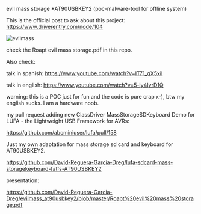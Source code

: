 evil mass storage *AT90USBKEY2 (poc-malware-tool for offline system)

This is the official post to ask about this project: https://www.driverentry.com/node/104

![evilmass](https://github.com/David-Reguera-Garcia-Dreg/evilmass_at90usbkey2/blob/master/evilmass.jpg)

check the Roapt evil mass storage.pdf in this repo.

Also check: 

talk in spanish: https://www.youtube.com/watch?v=IT71_qX5xiI

talk in english: https://www.youtube.com/watch?v=5-ly4IyrD1Q

warning: this is a POC just for fun and the code is pure crap x-), btw my english sucks. I am a hardware noob.

my pull request adding new ClassDriver MassStorageSDKeyboard Demo for LUFA - the Lightweight USB Framework for AVRs:

https://github.com/abcminiuser/lufa/pull/158

Just my own adaptation for mass storage sd card and keyboard for AT90USBKEY2.

https://github.com/David-Reguera-Garcia-Dreg/lufa-sdcard-mass-storagekeyboard-fatfs-AT90USBKEY2

presentation: 

https://github.com/David-Reguera-Garcia-Dreg/evilmass_at90usbkey2/blob/master/Roapt%20evil%20mass%20storage.pdf
